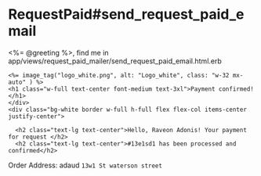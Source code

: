 
<h1>RequestPaid#send_request_paid_email</h1>
<%= @greeting %>, find me in app/views/request_paid_mailer/send_request_paid_email.html.erb
<div class='border h-full h-screen w-full flex items-center justify-center'>

  <div class="relative border h-[70%] w-1/3 rounded-xl overflow-hidden">
    <div class="bg-black text-white pt-2 pb-4 absolute w-full">
      
    <%= image_tag("logo_white.png", alt: "Logo_white", class: "w-32 mx-auto" ) %>
    <h1 class="w-full text-center font-medium text-3xl">Payment confirmed!</h1>
    </div>
    <div class="bg-white border w-full h-full flex flex-col items-center justify-center">
      
      <h2 class="text-lg text-center">Hello, Raveon Adonis! Your payment for request </h2>
      <h2 class="text-lg text-center">#13e1sd1 has been processed and confirmed</h2>
   Order Address: adaud `13w1 St waterson street`
    </div>
  </div> 
</div>
